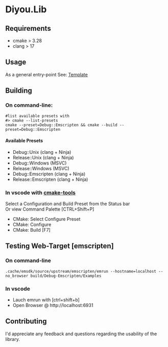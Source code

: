 # Diyou.Lib

## Requirements

- cmake > 3.28
- clang > 17

## Usage

As a general entry-point See: [Template](Examples/Template.c++)

## Building

### On command-line:

```shell
#list available presets with
#> cmake --list-presets
cmake --preset=Debug::Emscripten && cmake --build --preset=Debug::Emscripten
```

#### Available Presets

- Debug::Unix (clang + Ninja)
- Release::Unix (clang + Ninja)
- Debug::Windows (MSVC)
- Release::Windows (MSVC)
- Debug::Emscripten (clang + Ninja)
- Release::Emscripten (clang + Ninja)

### In vscode with [cmake-tools](https://github.com/microsoft/vscode-cmake-tools)

Select a Configuration and Build Preset from the Status bar\
Or view Command Palette [CTRL+Shift+P]

- CMake: Select Configure Preset
- CMake: Configure
- CMake: Build [F7]

## Testing Web-Target [emscripten]

### On command-line

```shell
.cache/emsdk/source/upstream/emscripten/emrun --hostname=localhost --no_browser build/Debug-Emscripten/Examples
```

### In vscode

- Lauch emrun with [ctrl+shift+b]
- Open Browser @ http://localhost:6931

## Contributing

I'd appreciate any feedback and questions regarding the usability of the library.
